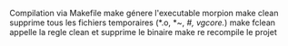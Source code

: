 Compilation via Makefile
make génere l'executable morpion
make clean supprime tous les fichiers temporaires (*.o, *~, *#, vgcore.*)
make fclean appelle la regle clean et supprime le binaire
make re recompile le projet
